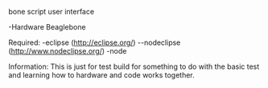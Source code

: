 bone script user interface

-Hardware Beaglebone

Required:
-eclipse (http://eclipse.org/)
--nodeclipse (http://www.nodeclipse.org/)
-node

Information:
This is just for test build for something to do with the basic test and learning how to hardware and code works together.
